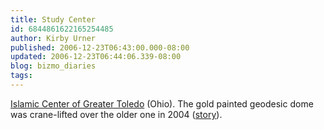 ```yaml
---
title: Study Center
id: 6844861622165254485
author: Kirby Urner
published: 2006-12-23T06:43:00.000-08:00
updated: 2006-12-23T06:44:06.339-08:00
blog: bizmo_diaries
tags: 
---
```


[](https://blogger.googleusercontent.com/img/b/R29vZ2xl/AVvXsEiYkaDq4Ez4ECRyss88D8gj5JzfdkRS5c7SCwBOk95YdpaXKpIATHce0__aEL4bTz8_73miQorbh9nevpnYnDdVa54QEHA7y9acElZflS9YQSEcJZCbShKg8K7rMWtKYY4hg7sJ/s1600-h/toledotemcor.jpg)[Islamic Center of Greater Toledo](http://www.icgt.org/) (Ohio).  The gold painted geodesic dome was crane-lifted over the older one in 2004 ([story](http://www.icgt.org/images/Main.htm)).